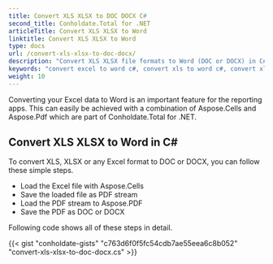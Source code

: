 ```yaml
---
title: Convert XLS XLSX to DOC DOCX C#
second_title: Conholdate.Total for .NET
articleTitle: Convert XLS XLSX to Word
linktitle: Convert XLS XLSX to Word
type: docs
url: /convert-xls-xlsx-to-doc-docx/
description: "Convert XLS XLSX file formats to Word (DOC or DOCX) in C#."
keywords: "convert excel to word c#, convert xls to word c#, convert xlsx to word c#, .NET convert xls xlsx, xls to doc docx .net, xlsx to doc docx asp .net, c# converter for xls, c# converter for xlsx, excel to pdf c#, sheets to pdf"
weight: 10
---
```


Converting your Excel data to Word is an important feature for the reporting apps. This can easily be achieved with a combination of Aspose.Cells and Aspose.Pdf which are part of Conholdate.Total for .NET.

## **Convert XLS XLSX to Word in C#**
To convert XLS, XLSX or any Excel format to DOC or DOCX, you can follow these simple steps.

- Load the Excel file with Aspose.Cells
- Save the loaded file as PDF stream
- Load the PDF stream to Aspose.PDF
- Save the PDF as DOC or DOCX

Following code shows all of these steps in detail.

{{< gist "conholdate-gists" "c763d6f0f5fc54cdb7ae55eea6c8b052" "convert-xls-xlsx-to-doc-docx.cs" >}}